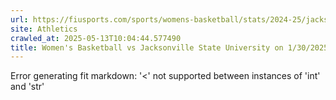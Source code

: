 ```yaml
---
url: https://fiusports.com/sports/womens-basketball/stats/2024-25/jacksonville-state-university/boxscore/12637
site: Athletics
crawled_at: 2025-05-13T10:04:44.577490
title: Women's Basketball vs Jacksonville State University on 1/30/2025 - Box Score - FIU Athletics
---
```


Error generating fit markdown: '<' not supported between instances of 'int' and 'str'